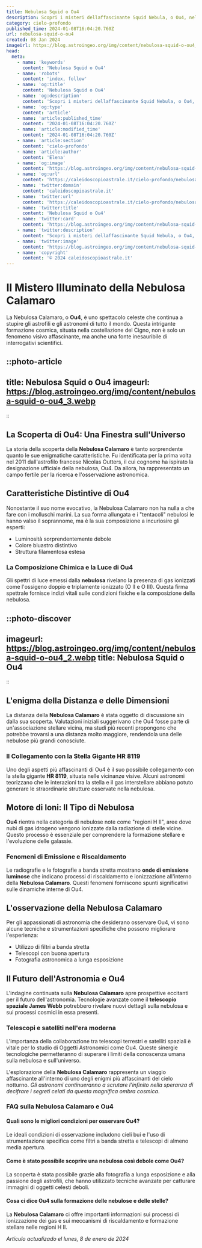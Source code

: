 ```yaml
---
title: Nebulosa Squid o Ou4
description: Scopri i misteri dellaffascinante Squid Nebula, o Ou4, nel nostro articolo esclusivo. Avventure celestiali ti aspettano!
category: cielo-profondo
published_time: 2024-01-08T16:04:20.760Z
url: nebulosa-squid-o-ou4
created: 08 Jan 2024
imageUrl: https://blog.astroingeo.org/img/content/nebulosa-squid-o-ou4_3.webp
head:
  meta:
    - name: 'keywords'
      content: 'Nebulosa Squid o Ou4'
    - name: 'robots'
      content: 'index, follow'
    - name: 'og:title'
      content: 'Nebulosa Squid o Ou4'
    - name: 'og:description'
      content: 'Scopri i misteri dellaffascinante Squid Nebula, o Ou4, nel nostro articolo esclusivo. Avventure celestiali ti aspettano!'
    - name: 'og:type'
      content: 'article'
    - name: 'article:published_time'
      content: '2024-01-08T16:04:20.760Z'
    - name: 'article:modified_time'
      content: '2024-01-08T16:04:20.760Z'
    - name: 'article:section'
      content: 'cielo-profondo'
    - name: 'article:author'
      content: 'Elena'
    - name: 'og:image'
      content: 'https://blog.astroingeo.org/img/content/nebulosa-squid-o-ou4_3.webp'
    - name: 'og:url'
      content: 'https://caleidoscopioastrale.it/cielo-profondo/nebulosa-squid-o-ou4'
    - name: 'twitter:domain'
      content: 'caleidoscopioastrale.it'
    - name: 'twitter:url'
      content: 'https://caleidoscopioastrale.it/cielo-profondo/nebulosa-squid-o-ou4'
    - name: 'twitter:title'
      content: 'Nebulosa Squid o Ou4'
    - name: 'twitter:card'
      content: 'https://blog.astroingeo.org/img/content/nebulosa-squid-o-ou4_3.webp'
    - name: 'twitter:description'
      content: 'Scopri i misteri dellaffascinante Squid Nebula, o Ou4, nel nostro articolo esclusivo. Avventure celestiali ti aspettano!'
    - name: 'twitter:image'
      content: 'https://blog.astroingeo.org/img/content/nebulosa-squid-o-ou4_3.webp'
    - name: 'copyright'
      content: '© 2024 caleidoscopioastrale.it'
---
```

# Il Mistero Illuminato della Nebulosa Calamaro

La Nebulosa Calamaro, o **Ou4**, è uno spettacolo celeste che continua a stupire gli astrofili e gli astronomi di tutto il mondo. Questa intrigante formazione cosmica, situata nella costellazione del Cigno, non è solo un fenomeno visivo affascinante, ma anche una fonte inesauribile di interrogativi scientifici.

::photo-article
---
title: Nebulosa Squid o Ou4
imageurl: https://blog.astroingeo.org/img/content/nebulosa-squid-o-ou4_3.webp
---
::

## La Scoperta di Ou4: Una Finestra sull'Universo

La storia della scoperta della **Nebulosa Calamaro** è tanto sorprendente quanto le sue enigmatiche caratteristiche. Fu identificata per la prima volta nel 2011 dall'astrofilo francese Nicolas Outters, il cui cognome ha ispirato la designazione ufficiale della nebulosa, Ou4. Da allora, ha rappresentato un campo fertile per la ricerca e l'osservazione astronomica.

## Caratteristiche Distintive di Ou4

Nonostante il suo nome evocativo, la Nebulosa Calamaro non ha nulla a che fare con i molluschi marini. La sua forma allungata e i "tentacoli" nebulosi le hanno valso il soprannome, ma è la sua composizione a incuriosire gli esperti:

- Luminosità sorprendentemente debole
- Colore bluastro distintivo
- Struttura filamentosa estesa

### La Composizione Chimica e la Luce di Ou4

Gli spettri di luce emessi dalla **nebulosa** rivelano la presenza di gas ionizzati come l'ossigeno doppio e triplamente ionizzato (O II e O III). Questa firma spettrale fornisce indizi vitali sulle condizioni fisiche e la composizione della nebulosa.

::photo-discover
---
imageurl: https://blog.astroingeo.org/img/content/nebulosa-squid-o-ou4_2.webp
title: Nebulosa Squid o Ou4
---
::

## L'enigma della Distanza e delle Dimensioni

La distanza della **Nebulosa Calamaro** è stata oggetto di discussione sin dalla sua scoperta. Valutazioni iniziali suggerivano che Ou4 fosse parte di un'associazione stellare vicina, ma studi più recenti propongono che potrebbe trovarsi a una distanza molto maggiore, rendendola una delle nebulose più grandi conosciute.

### Il Collegamento con la Stella Gigante HR 8119

Uno degli aspetti più affascinanti di Ou4 è il suo possibile collegamento con la stella gigante **HR 8119**, situata nelle vicinanze visive. Alcuni astronomi teorizzano che le interazioni tra la stella e il gas interstellare abbiano potuto generare le straordinarie strutture osservate nella nebulosa.

## Motore di Ioni: Il Tipo di Nebulosa

**Ou4** rientra nella categoria di nebulose note come "regioni H II", aree dove nubi di gas idrogeno vengono ionizzate dalla radiazione di stelle vicine. Questo processo è essenziale per comprendere la formazione stellare e l'evoluzione delle galassie.

### Fenomeni di Emissione e Riscaldamento

Le radiografie e le fotografie a banda stretta mostrano **onde di emissione luminose** che indicano processi di riscaldamento e ionizzazione all'interno della **Nebulosa Calamaro**. Questi fenomeni forniscono spunti significativi sulle dinamiche interne di Ou4.

## L'osservazione della Nebulosa Calamaro

Per gli appassionati di astronomia che desiderano osservare Ou4, vi sono alcune tecniche e strumentazioni specifiche che possono migliorare l'esperienza:

- Utilizzo di filtri a banda stretta
- Telescopi con buona apertura
- Fotografia astronomica a lunga esposizione

## Il Futuro dell'Astronomia e Ou4

L'indagine continuata sulla **Nebulosa Calamaro** apre prospettive eccitanti per il futuro dell'astronomia. Tecnologie avanzate come il **telescopio spaziale James Webb** potrebbero rivelare nuovi dettagli sulla nebulosa e sui processi cosmici in essa presenti.

### Telescopi e satelliti nell'era moderna

L'importanza della collaborazione tra telescopi terrestri e satelliti spaziali è vitale per lo studio di Oggetti Astronomici come Ou4. Queste sinergie tecnologiche permetteranno di superare i limiti della conoscenza umana sulla nebulosa e sull'universo.

L'esplorazione della **Nebulosa Calamaro** rappresenta un viaggio affascinante all'interno di uno degli enigmi più affascinanti del cielo notturno. *Gli astronomi continueranno a scrutare l'infinito nella speranza di decifrare i segreti celati da questa magnifica ombra cosmica*.

### FAQ sulla Nebulosa Calamaro e Ou4

#### Quali sono le migliori condizioni per osservare Ou4?
Le ideali condizioni di osservazione includono cieli bui e l'uso di strumentazione specifica come filtri a banda stretta e telescopi di almeno media apertura.

#### Come è stato possibile scoprire una nebulosa così debole come Ou4?
La scoperta è stata possibile grazie alla fotografia a lunga esposizione e alla passione degli astrofili, che hanno utilizzato tecniche avanzate per catturare immagini di oggetti celesti deboli.

#### Cosa ci dice Ou4 sulla formazione delle nebulose e delle stelle?
La **Nebulosa Calamaro** ci offre importanti informazioni sui processi di ionizzazione dei gas e sui meccanismi di riscaldamento e formazione stellare nelle regioni H II.

_Artículo actualizado el lunes, 8 de enero de 2024_